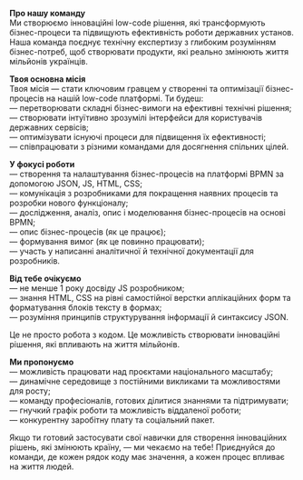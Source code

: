 **Про нашу команду**  
Ми створюємо інноваційні low-code рішення, які трансформують бізнес-процеси та
підвищують ефективність роботи державних установ. Наша команда поєднує
технічну експертизу з глибоким розумінням бізнес-потреб, щоб створювати
продукти, які реально змінюють життя мільйонів українців.  
  
**Твоя основна місія**  
Твоя місія — стати ключовим гравцем у створенні та оптимізації бізнес-процесів
на нашій low-code платформі. Ти будеш:  
— перетворювати складні бізнес-вимоги на ефективні технічні рішення;  
— створювати інтуїтивно зрозумілі інтерфейси для користувачів державних
сервісів;  
— оптимізувати існуючі процеси для підвищення їх ефективності;  
— співпрацювати з різними командами для досягнення спільних цілей.  
  
**У фокусі роботи**  
— створення та налаштування бізнес-процесів на платформі BPMN за допомогою
JSON, JS, HTML, CSS;  
— комунікація з розробниками для покращення наявних процесів та розробки
нового функціоналу;  
— дослідження, аналіз, опис і моделювання бізнес-процесів на основі BPMN;  
— опис бізнес-процесів (як це працює);  
— формування вимог (як це повинно працювати);  
— участь у написанні аналітичної й технічної документації для розробників.  
  
**Від тебе очікуємо**  
— не менше 1 року досвіду JS розробником;  
— знання HTML, CSS на рівні самостійної верстки аплікаційних форм та
форматування блоків тексту в формах;  
— розуміння принципів структурування інформації й синтаксису JSON.  
  
Це не просто робота з кодом. Це можливість створювати інноваційні рішення, які
впливають на життя мільйонів.  
  
**Ми пропонуємо**  
— можливість працювати над проєктами національного масштабу;  
— динамічне середовище з постійними викликами та можливостями для росту;  
— команду професіоналів, готових ділитися знаннями та підтримувати;  
— гнучкий графік роботи та можливість віддаленої роботи;  
— конкурентну заробітну плату та соціальний пакет.  
  
Якщо ти готовий застосувати свої навички для створення інноваційних рішень,
які змінюють країну, — ми чекаємо на тебе! Приєднуйся до команди, де кожен
рядок коду має значення, а кожен процес впливає на життя людей.
